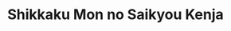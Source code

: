 --- 
title: "Shikkaku Mon no Saikyou Kenja"
publishdate: "2019-1-16T16:48:46+02:00"
src: "https://365manga.net/manga/shikkaku-mon-no-saikyou-kenja"
image: "https://data.365manga.net/images/thumbnails/32493-shikkaku-mon-no-saikyou-kenja.jpg"
description: " In a certain world, there was someone who excelled in magic combat, people called him 『Sage』. Seeking the strongest combat art, he devoted himself to research every magic and combat arts in existence. And the conclusion he arrived at was very cruel, 『My body is not fit for magic combat』. Yet he didn’t give up. He sealed his own soul with a magic art,…"
---